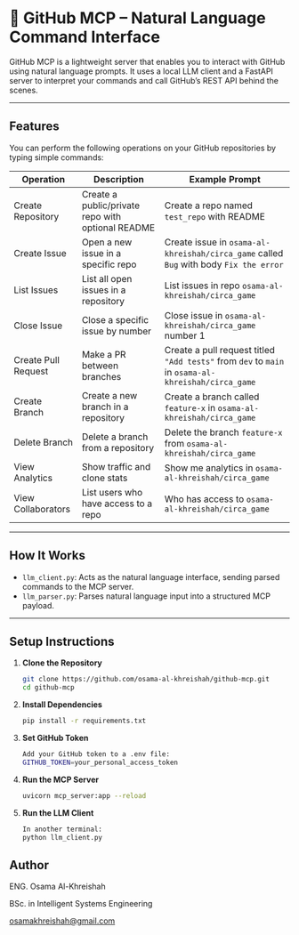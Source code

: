 # 🤖 GitHub MCP – Natural Language Command Interface

GitHub MCP is a lightweight server that enables you to interact with GitHub using natural language prompts. It uses a local LLM client and a FastAPI server to interpret your commands and call GitHub’s REST API behind the scenes.

---

##  Features

You can perform the following operations on your GitHub repositories by typing simple commands:

| Operation           | Description                                     | Example Prompt |
|---------------------|-------------------------------------------------|----------------|
| Create Repository    | Create a public/private repo with optional README | Create a repo named `test_repo` with README |
| Create Issue         | Open a new issue in a specific repo             | Create issue in `osama-al-khreishah/circa_game` called `Bug` with body `Fix the error` |
| List Issues          | List all open issues in a repository            | List issues in repo `osama-al-khreishah/circa_game` |
| Close Issue          | Close a specific issue by number                | Close issue in `osama-al-khreishah/circa_game` number 1 |
| Create Pull Request  | Make a PR between branches                      | Create a pull request titled `"Add tests"` from `dev` to `main` in `osama-al-khreishah/circa_game` |
| Create Branch        | Create a new branch in a repository             | Create a branch called `feature-x` in `osama-al-khreishah/circa_game` |
| Delete Branch        | Delete a branch from a repository               | Delete the branch `feature-x` from `osama-al-khreishah/circa_game` |
| View Analytics       | Show traffic and clone stats                    | Show me analytics in `osama-al-khreishah/circa_game` |
| View Collaborators   | List users who have access to a repo            | Who has access to `osama-al-khreishah/circa_game` |

---

##  How It Works

- `llm_client.py`: Acts as the natural language interface, sending parsed commands to the MCP server.
- `llm_parser.py`: Parses natural language input into a structured MCP payload.

---

##  Setup Instructions

1. **Clone the Repository**
   ```bash
   git clone https://github.com/osama-al-khreishah/github-mcp.git
   cd github-mcp
2. **Install Dependencies**
   ```bash
   pip install -r requirements.txt
3. **Set GitHub Token**
   ```bash
   Add your GitHub token to a .env file:
   GITHUB_TOKEN=your_personal_access_token
4. **Run the MCP Server**
   ```bash
   uvicorn mcp_server:app --reload
5. **Run the LLM Client**
   ```bash
   In another terminal:
   python llm_client.py

## Author
ENG. Osama Al-Khreishah

BSc. in Intelligent Systems Engineering

osamakhreishah@gmail.com